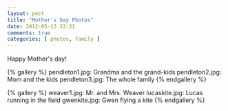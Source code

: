 ```yaml
---
layout: post
title: "Mother's Day Photos"
date: 2012-05-13 22:31
comments: true
categories: [ photos, family ]
---
```

Happy Mother's day!

{% gallery %}
pendleton1.jpg: Grandma and the grand-kids
pendleton2.jpg: Mom and the kids
pendleton3.jpg: The whole family
{% endgallery %}

{% gallery %}
weaver1.jpg: Mr. and Mrs. Weaver
lucaskite.jpg: Lucas running in the field
gwenkite.jpg: Gwen flying a kite
{% endgallery %}
